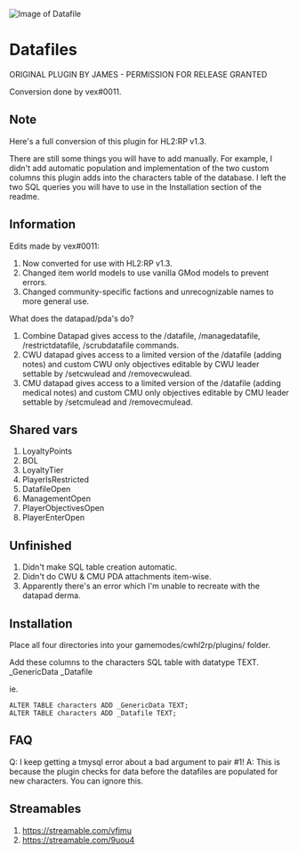 ![Image of Datafile](https://i.imgur.com/2DnlQyU.png)
# Datafiles
ORIGINAL PLUGIN BY JAMES - PERMISSION FOR RELEASE GRANTED

Conversion done by vex#0011.

## Note

Here's a full conversion of this plugin for HL2:RP v1.3.

There are still some things you will have to add manually. For example, I didn't add automatic population and implementation of the two custom columns this plugin adds into the characters table of the database. I left the two SQL queries you will have to use in the Installation section of the readme.

## Information

Edits made by vex#0011:
1. Now converted for use with HL2:RP v1.3.
2. Changed item world models to use vanilla GMod models to prevent errors.
3. Changed community-specific factions and unrecognizable names to more general use.

What does the datapad/pda's do?
1. Combine Datapad gives access to the /datafile, /managedatafile, /restrictdatafile, /scrubdatafile commands.
2. CWU datapad gives access to a limited version of the /datafile (adding notes) and custom CWU only objectives editable by CWU leader settable by /setcwulead and /removecwulead.
3. CMU datapad gives access to a limited version of the /datafile (adding medical notes) and custom CMU only objectives editable by CMU leader settable by /setcmulead and /removecmulead.

## Shared vars

1. LoyaltyPoints
2. BOL
3. LoyaltyTier
4. PlayerIsRestricted
5. DatafileOpen
6. ManagementOpen
7. PlayerObjectivesOpen
8. PlayerEnterOpen

## Unfinished

1. Didn't make SQL table creation automatic.
2. Didn't do CWU & CMU PDA attachments item-wise.
3. Apparently there's an error which I'm unable to recreate with the datapad derma.

## Installation

Place all four directories into your gamemodes/cwhl2rp/plugins/ folder.

Add these columns to the characters SQL table with datatype TEXT.
_GenericData
_Datafile

ie.
```
ALTER TABLE characters ADD _GenericData TEXT;
ALTER TABLE characters ADD _Datafile TEXT;

```

## FAQ

Q: I keep getting a tmysql error about a bad argument to pair #1!
A: This is because the plugin checks for data before the datafiles are populated for new characters. You can ignore this.

## Streamables 

1. https://streamable.com/vfjmu
2. https://streamable.com/9uou4
